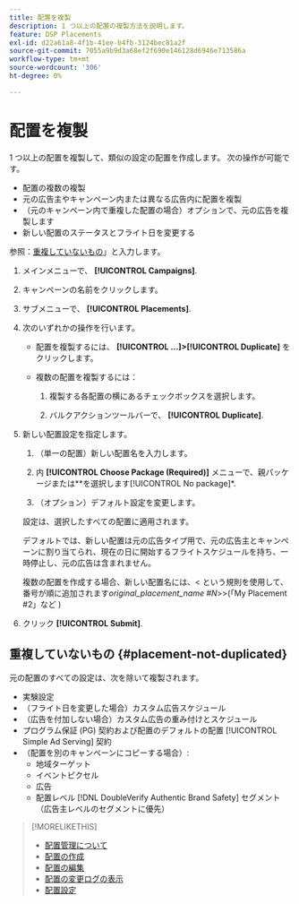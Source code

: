 ```yaml
---
title: 配置を複製
description: 1 つ以上の配置の複製方法を説明します。
feature: DSP Placements
exl-id: d22a61a8-4f1b-41ee-b4fb-3124bec81a2f
source-git-commit: 7055a9b9d3a68ef2f690e146128d6946e713586a
workflow-type: tm+mt
source-wordcount: '306'
ht-degree: 0%

---
```


# 配置を複製

<!-- Some placements don't have this option. Clarify which placement types aren't eligible -- is it PG placements, or all placements using private inventory? And anything else? -->

1 つ以上の配置を複製して、類似の設定の配置を作成します。 次の操作が可能です。

* 配置の複数の複製
* 元の広告主やキャンペーン内または異なる広告内に配置を複製
* （元のキャンペーン内で重複した配置の場合）オプションで、元の広告を複製します
* 新しい配置のステータスとフライト日を変更する

参照：[重複していないもの](#placement-not-duplicated)」と入力します。

1. メインメニューで、 **[!UICONTROL Campaigns]**.

1. キャンペーンの名前をクリックします。

1. サブメニューで、 **[!UICONTROL Placements]**.

1. 次のいずれかの操作を行います。

   * 配置を複製するには、  **[!UICONTROL ...]>[!UICONTROL Duplicate]** をクリックします。

   * 複数の配置を複製するには：

      1. 複製する各配置の横にあるチェックボックスを選択します。

      1. バルクアクションツールバーで、 **[!UICONTROL Duplicate]**.

1. 新しい配置設定を指定します。

   1. （単一の配置）新しい配置名を入力します。

   1. 内 **[!UICONTROL Choose Package (Required)]** メニューで、親パッケージまたは**を選択します[!UICONTROL No package]*.

   1. （オプション）デフォルト設定を変更します。

   設定は、選択したすべての配置に適用されます。

   デフォルトでは、新しい配置は元の広告タイプ用で、元の広告主とキャンペーンに割り当てられ、現在の日に開始するフライトスケジュールを持ち、一時停止し、元の広告は含まれません。

   複数の配置を作成する場合、新しい配置名には、&lt; という規則を使用して、番号が順に追加されます&#x200B;*original_placement_name #N*>>(「My Placement #2」など )

1. クリック **[!UICONTROL Submit]**.

## 重複していないもの {#placement-not-duplicated}

元の配置のすべての設定は、次を除いて複製されます。

* 実験設定
* （フライト日を変更した場合）カスタム広告スケジュール
* （広告を付加しない場合）カスタム広告の重み付けとスケジュール
* プログラム保証 (PG) 契約および配置のデフォルトの配置 [!UICONTROL Simple Ad Serving] 契約
* （配置を別のキャンペーンにコピーする場合）:
   * 地域ターゲット
   * イベントピクセル
   * 広告
   * 配置レベル [!DNL DoubleVerify Authentic Brand Safety] セグメント（広告主レベルのセグメントに優先）

>[!MORELIKETHIS]
>
>* [配置管理について](placement-about.md)
>* [配置の作成](placement-create.md)
>* [配置の編集](placement-edit.md)
>* [配置の変更ログの表示](placement-change-log.md)
>* [配置設定](placement-settings.md)

